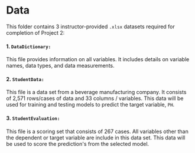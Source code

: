 # Data

This folder contains 3 instructor-provided `.xlsx` datasets required for completion of Project 2:

#### 1.  `DataDictionary:`

This file provides information on all variables. It includes details on variable names, data types, and data measurements. 

#### 2.  `StudentData:`

This file is a data set from a beverage manufacturing company.  It consists of 2,571 rows/cases of data and 33 columns / variables. This data will be used for training and testing models to predict the target variable, `PH`. 

#### 3.  `StudentEvaluation:`

This file is a scoring set that consists of 267 cases.  All variables other than the dependent or target variable are include in this data set.  This data will be used to score the prediction's from the selected model.
